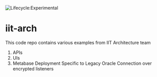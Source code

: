 ![Lifecycle:Experimental](https://img.shields.io/badge/Lifecycle-Experimental-339999)
# iit-arch
This code repo contains various examples from IIT Architecture team
1. APIs
2. UIs
3. Metabase Deployment Specific to Legacy Oracle Connection over encrypted listeners
